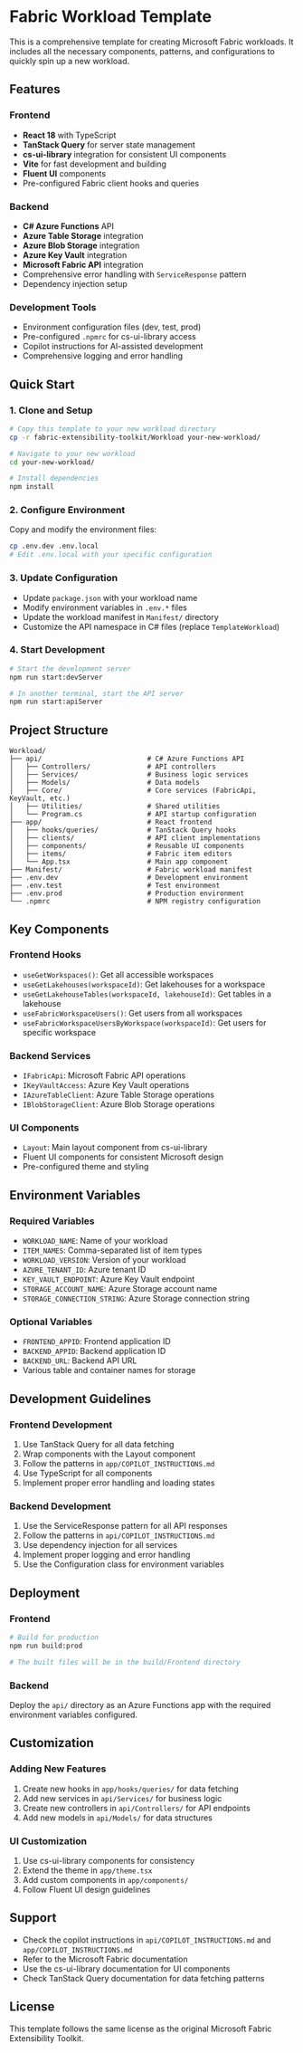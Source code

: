 # Fabric Workload Template

This is a comprehensive template for creating Microsoft Fabric workloads. It includes all the necessary components, patterns, and configurations to quickly spin up a new workload.

## Features

### Frontend
- **React 18** with TypeScript
- **TanStack Query** for server state management
- **cs-ui-library** integration for consistent UI components
- **Vite** for fast development and building
- **Fluent UI** components
- Pre-configured Fabric client hooks and queries

### Backend
- **C# Azure Functions** API
- **Azure Table Storage** integration
- **Azure Blob Storage** integration
- **Azure Key Vault** integration
- **Microsoft Fabric API** integration
- Comprehensive error handling with `ServiceResponse` pattern
- Dependency injection setup

### Development Tools
- Environment configuration files (dev, test, prod)
- Pre-configured `.npmrc` for cs-ui-library access
- Copilot instructions for AI-assisted development
- Comprehensive logging and error handling

## Quick Start

### 1. Clone and Setup
```bash
# Copy this template to your new workload directory
cp -r fabric-extensibility-toolkit/Workload your-new-workload/

# Navigate to your new workload
cd your-new-workload/

# Install dependencies
npm install
```

### 2. Configure Environment
Copy and modify the environment files:
```bash
cp .env.dev .env.local
# Edit .env.local with your specific configuration
```

### 3. Update Configuration
- Update `package.json` with your workload name
- Modify environment variables in `.env.*` files
- Update the workload manifest in `Manifest/` directory
- Customize the API namespace in C# files (replace `TemplateWorkload`)

### 4. Start Development
```bash
# Start the development server
npm run start:devServer

# In another terminal, start the API server
npm run start:apiServer
```

## Project Structure

```
Workload/
├── api/                          # C# Azure Functions API
│   ├── Controllers/              # API controllers
│   ├── Services/                 # Business logic services
│   ├── Models/                   # Data models
│   ├── Core/                     # Core services (FabricApi, KeyVault, etc.)
│   ├── Utilities/                # Shared utilities
│   └── Program.cs                # API startup configuration
├── app/                          # React frontend
│   ├── hooks/queries/            # TanStack Query hooks
│   ├── clients/                  # API client implementations
│   ├── components/               # Reusable UI components
│   ├── items/                    # Fabric item editors
│   └── App.tsx                   # Main app component
├── Manifest/                     # Fabric workload manifest
├── .env.dev                      # Development environment
├── .env.test                     # Test environment
├── .env.prod                     # Production environment
└── .npmrc                        # NPM registry configuration
```

## Key Components

### Frontend Hooks
- `useGetWorkspaces()`: Get all accessible workspaces
- `useGetLakehouses(workspaceId)`: Get lakehouses for a workspace
- `useGetLakehouseTables(workspaceId, lakehouseId)`: Get tables in a lakehouse
- `useFabricWorkspaceUsers()`: Get users from all workspaces
- `useFabricWorkspaceUsersByWorkspace(workspaceId)`: Get users for specific workspace

### Backend Services
- `IFabricApi`: Microsoft Fabric API operations
- `IKeyVaultAccess`: Azure Key Vault operations
- `IAzureTableClient`: Azure Table Storage operations
- `IBlobStorageClient`: Azure Blob Storage operations

### UI Components
- `Layout`: Main layout component from cs-ui-library
- Fluent UI components for consistent Microsoft design
- Pre-configured theme and styling

## Environment Variables

### Required Variables
- `WORKLOAD_NAME`: Name of your workload
- `ITEM_NAMES`: Comma-separated list of item types
- `WORKLOAD_VERSION`: Version of your workload
- `AZURE_TENANT_ID`: Azure tenant ID
- `KEY_VAULT_ENDPOINT`: Azure Key Vault endpoint
- `STORAGE_ACCOUNT_NAME`: Azure Storage account name
- `STORAGE_CONNECTION_STRING`: Azure Storage connection string

### Optional Variables
- `FRONTEND_APPID`: Frontend application ID
- `BACKEND_APPID`: Backend application ID
- `BACKEND_URL`: Backend API URL
- Various table and container names for storage

## Development Guidelines

### Frontend Development
1. Use TanStack Query for all data fetching
2. Wrap components with the Layout component
3. Follow the patterns in `app/COPILOT_INSTRUCTIONS.md`
4. Use TypeScript for all components
5. Implement proper error handling and loading states

### Backend Development
1. Use the ServiceResponse pattern for all API responses
2. Follow the patterns in `api/COPILOT_INSTRUCTIONS.md`
3. Use dependency injection for all services
4. Implement proper logging and error handling
5. Use the Configuration class for environment variables

## Deployment

### Frontend
```bash
# Build for production
npm run build:prod

# The built files will be in the build/Frontend directory
```

### Backend
Deploy the `api/` directory as an Azure Functions app with the required environment variables configured.

## Customization

### Adding New Features
1. Create new hooks in `app/hooks/queries/` for data fetching
2. Add new services in `api/Services/` for business logic
3. Create new controllers in `api/Controllers/` for API endpoints
4. Add new models in `api/Models/` for data structures

### UI Customization
1. Use cs-ui-library components for consistency
2. Extend the theme in `app/theme.tsx`
3. Add custom components in `app/components/`
4. Follow Fluent UI design guidelines

## Support

- Check the copilot instructions in `api/COPILOT_INSTRUCTIONS.md` and `app/COPILOT_INSTRUCTIONS.md`
- Refer to the Microsoft Fabric documentation
- Use the cs-ui-library documentation for UI components
- Check TanStack Query documentation for data fetching patterns

## License

This template follows the same license as the original Microsoft Fabric Extensibility Toolkit.
